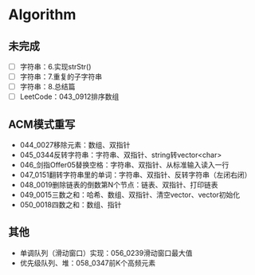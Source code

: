 # Algorithm

## 未完成

* [ ] 字符串：6.实现strStr()
* [ ] 字符串：7.重复的子字符串
* [ ] 字符串：8.总结篇
* [ ] LeetCode：043_0912排序数组

## ACM模式重写

* 044_0027移除元素：数组、双指针
* 045_0344反转字符串：字符串、双指针、string转vector\<char\>
* 046_剑指Offer05替换空格：字符串、双指针、从标准输入读入一行
* 047_0151翻转字符串里的单词：字符串、双指针、反转字符串（左闭右闭）
* 048_0019删除链表的倒数第N个节点：链表、双指针、打印链表
* 049_0015三数之和：哈希、数组、双指针、清空vector、vector初始化
* 050_0018四数之和：数组、指针

## 其他

* 单调队列（滑动窗口）实现：056_0239滑动窗口最大值
* 优先级队列、堆：058_0347前K个高频元素
